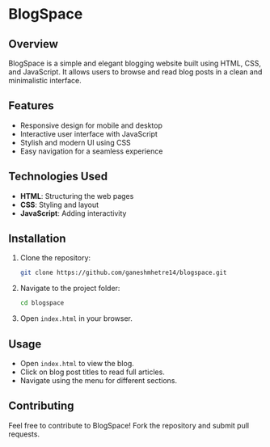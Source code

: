 # BlogSpace

## Overview

BlogSpace is a simple and elegant blogging website built using HTML, CSS, and JavaScript. It allows users to browse and read blog posts in a clean and minimalistic interface.

## Features

- Responsive design for mobile and desktop
- Interactive user interface with JavaScript
- Stylish and modern UI using CSS
- Easy navigation for a seamless experience

## Technologies Used

- **HTML**: Structuring the web pages
- **CSS**: Styling and layout
- **JavaScript**: Adding interactivity

## Installation

1. Clone the repository:
   ```bash
   git clone https://github.com/ganeshmhetre14/blogspace.git
   ```
2. Navigate to the project folder:
   ```bash
   cd blogspace
   ```
3. Open `index.html` in your browser.

## Usage

- Open `index.html` to view the blog.
- Click on blog post titles to read full articles.
- Navigate using the menu for different sections.


## Contributing

Feel free to contribute to BlogSpace! Fork the repository and submit pull requests.

